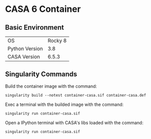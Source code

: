 # CASA 6 Container


## Basic Environment
|   |   |
|---|---|
|OS|Rocky 8|
|Python Version|3.8|
|CASA Version|6.5.3|

## Singularity Commands
Build the container image with the command:
```
singularity build --notest container-casa.sif container-casa.def
```


Exec a terminal with the builded image with the command:
```
singularity run container-casa.sif
```


Open a IPython terminal with CASA's libs loaded with the command:
```
singularity run container-casa.sif
```